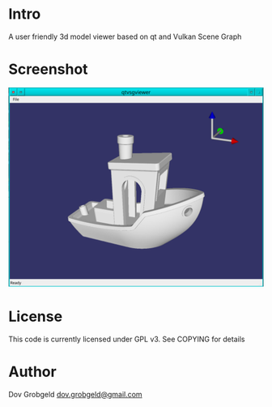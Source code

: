 # Intro

A user friendly 3d model viewer based on qt and Vulkan Scene Graph

# Screenshot

![qtvsgviewer screenshot](qtvsgviewer-screenshot.png)

# License

This code is currently licensed under GPL v3. See COPYING for details

# Author

Dov Grobgeld <dov.grobgeld@gmail.com>


